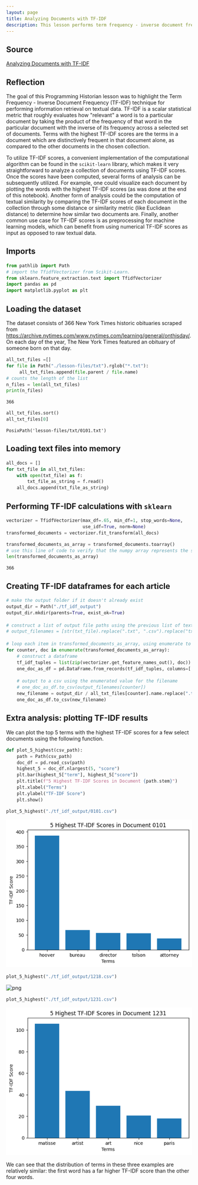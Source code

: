 ```yaml
---
layout: page
title: Analyzing Documents with TF-IDF
description: This lesson performs term frequency - inverse document frequency analysis on 366 obituaries using the scikit-learn library.
---
```


## Source

[Analyzing Documents with TF-IDF](https://programminghistorian.org/en/lessons/analyzing-documents-with-tfidf)

## Reflection

The goal of this Programming Historian lesson was to highlight the Term Frequency - Inverse Document Frequency (TF-IDF) technique for performing information retrieval on textual data. TF-IDF is a scalar statistical metric that roughly evaluates how "relevant" a word is to a particular document by taking the product of the frequency of that word in the particular document with the inverse of its frequency across a selected set of documents. Terms with the highest TF-IDF scores are the terms in a document which are distinctively frequent in that document alone, as compared to the other documents in the chosen collection.

To utilize TF-IDF scores, a convenient implementation of the computational algorithm can be found in the `scikit-learn` library, which makes it very straightforward to analyze a collection of documents using TF-IDF scores. Once the scores have been computed, several forms of analysis can be subsequently utilized. For example, one could visualize each document by plotting the words with the highest TF-IDF scores (as was done at the end of this notebook). Another form of analysis could be the computation of textual similarity by comparing the TF-IDF scores of each document in the collection through some distance or similarity metric (like Euclidean distance) to determine how similar two documents are. Finally, another common use case for TF-IDF scores is as preprocessing for machine learning models, which can benefit from using numerical TF-IDF scores as input as opposed to raw textual data.

## Imports


```python
from pathlib import Path
# import the TfidfVectorizer from Scikit-Learn.
from sklearn.feature_extraction.text import TfidfVectorizer
import pandas as pd
import matplotlib.pyplot as plt
```

## Loading the dataset

The dataset consists of 366 New York Times historic obituaries scraped from https://archive.nytimes.com/www.nytimes.com/learning/general/onthisday/. On each day of the year, The New York Times featured an obituary of someone born on that day.


```python
all_txt_files =[]
for file in Path("./lesson-files/txt").rglob("*.txt"):
     all_txt_files.append(file.parent / file.name)
# counts the length of the list
n_files = len(all_txt_files)
print(n_files)
```

    366



```python
all_txt_files.sort()
all_txt_files[0]
```




    PosixPath('lesson-files/txt/0101.txt')



## Loading text files into memory


```python
all_docs = []
for txt_file in all_txt_files:
    with open(txt_file) as f:
        txt_file_as_string = f.read()
    all_docs.append(txt_file_as_string)
```

## Performing TF-IDF calculations with `sklearn`


```python
vectorizer = TfidfVectorizer(max_df=.65, min_df=1, stop_words=None,
                             use_idf=True, norm=None)
transformed_documents = vectorizer.fit_transform(all_docs)
```


```python
transformed_documents_as_array = transformed_documents.toarray()
# use this line of code to verify that the numpy array represents the same number of documents that we have in the file list
len(transformed_documents_as_array)
```




    366



## Creating TF-IDF dataframes for each article


```python
# make the output folder if it doesn't already exist
output_dir = Path("./tf_idf_output")
output_dir.mkdir(parents=True, exist_ok=True)

# construct a list of output file paths using the previous list of text files the relative path for tf_idf_output
# output_filenames = [str(txt_file).replace(".txt", ".csv").replace("txt/", "tf_idf_output/") for txt_file in all_txt_files]

# loop each item in transformed_documents_as_array, using enumerate to keep track of the current position
for counter, doc in enumerate(transformed_documents_as_array):
    # construct a dataframe
    tf_idf_tuples = list(zip(vectorizer.get_feature_names_out(), doc))
    one_doc_as_df = pd.DataFrame.from_records(tf_idf_tuples, columns=['term', 'score']).sort_values(by='score', ascending=False).reset_index(drop=True)

    # output to a csv using the enumerated value for the filename
    # one_doc_as_df.to_csv(output_filenames[counter])
    new_filename = output_dir / all_txt_files[counter].name.replace(".txt", ".csv")
    one_doc_as_df.to_csv(new_filename)
```

## Extra analysis: plotting TF-IDF results

We can plot the top 5 terms with the highest TF-IDF scores for a few select documents using the following function.


```python
def plot_5_highest(csv_path):
    path = Path(csv_path)
    doc_df = pd.read_csv(path)
    highest_5 = doc_df.nlargest(5, "score")
    plt.bar(highest_5["term"], highest_5["score"])
    plt.title(f"5 Highest TF-IDF Scores in Document {path.stem}")
    plt.xlabel("Terms")
    plt.ylabel("TF-IDF Score")
    plt.show()
```


```python
plot_5_highest("./tf_idf_output/0101.csv")
```


    
![png](../assets/tf-idf_15_0.png)
    



```python
plot_5_highest("./tf_idf_output/1218.csv")
```


    
![png](../assets/tf-idf_files/tf-idf_16_0.png)
    



```python
plot_5_highest("./tf_idf_output/1231.csv")
```


    
![png](../assets/tf-idf_17_0.png)
    


We can see that the distribution of terms in these three examples are relatively similar: the first word has a far higher TF-IDF score than the other four words.
